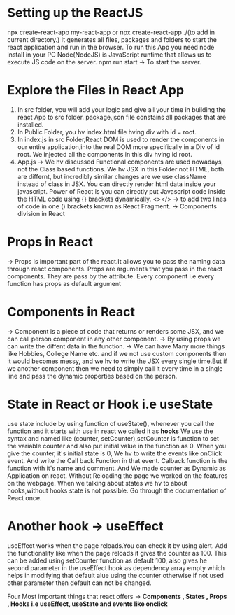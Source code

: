 # Setting up the ReactJS
npx create-react-app my-react-app or npx create-react-app ./(to add in current directory.)
It generates all files, packages and folders to start the react application and run in the browser. To run this App you need node install in your PC
Node(NodeJS) is JavaScript runtime that allows us to execute JS code on the server. 
npm run start -> To start the server.

# Explore the Files in React App
1. In src folder, you will add your logic and give all your time in building the react App to src folder. package.json file constains all packages that are installed.
2. In Public Folder, you hv index.html file hving div with id = root.
3. In index.js in src Folder,React DOM is used to render the components in our entire application,into the real DOM more specifically in a Div of id root. We injected all the components in this div hving id root.
4. App.js -> We hv discussed Functional components are used nowadays, not the Class based functions. We hv JSX in this Folder not HTML, both are differnt, but incredibly similar changes are we use className instead of class in JSX. You can directly render html data inside your javascript.
Power of React is you can directly put Javascript code inside the HTML code using {} brackets dynamically.
<></> -> to add two lines of code in one () brackets known as React Fragment.
-> Components division in React

# Props in React
-> Props is important part of the react.It allows you to pass the naming data through react components. Props are arguments that you pass in the react components. They are pass by the attribute. Every component i.e every function has props as default argument

# Components in React
-> Component is a piece of code that returns or renders some JSX, and we can call person component in any other component.
-> By using props we can write the diffent data in the function.
-> We can have Many more things like Hobbies, College Name etc. and if we not use custom components then it would becomes messy, and we hv to write the JSX every single time.But if we another component then we need to simply call it every time in a single line and pass the dynamic properties based on the person.   

# State in React or Hook i.e useState
use state include by using function of useState(), whenever you call the function and it starts with use in react we called it as **hooks**
We use the syntax and named like (counter, setCounter),setCounter is function to set the variable counter and also put initial value in the function as 0.
When you give the counter, it's initial state is 0, We hv to write the events like onClick event.
And write the Call back Function in that event. Calback function is the function with it's name and comment.
And We made counter as Dynamic as Application on react.
Without Reloading the page we worked on the features on the webpage.
When we talking about states we hv to about hooks,without hooks state is not possible.
Go through the documentation of React once.
# Another hook -> useEffect 
useEffect works when the page reloads.You can check it by using alert.
Add the functionality like when the page reloads it gives the counter as 100.
This can be added using setCounter function as default 100, also gives he second parameter in the useEffect hook as dependency array empty which helps in modifying that default alue using the counter otherwise if not used other parameter then default can not be changed.

Four Most important things that react offers ->
**Components , States , Props , Hooks i.e useEffect, useState and events like onclick**